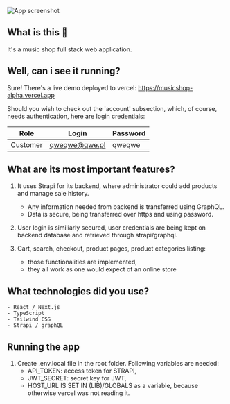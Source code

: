 ![App screenshot](https://i.ibb.co/1X2Cxwg/Screenshot-from-2024-04-13-13-14-27.png)

## What is this 🧐

It's a music shop full stack web application.

## Well, can i see it running?

Sure! There's a live demo deployed to vercel:
https://musicshop-alpha.vercel.app

Should you wish to check out the 'account' subsection, which, of course, needs authentication, here are login credentials:

| Role     | Login         | Password |
|----------|---------------|----------|
| Customer | qweqwe@qwe.pl | qweqwe   |

## What are its most important features?

1. It uses Strapi for its backend, where administrator could add products and manage sale history.
    - Any information needed from backend is transferred using GraphQL.
    - Data is secure, being transferred over https and using password.

2. User login is similiarly secured, user credentials are being kept on backend database and retrieved through strapi/graphql.

3. Cart, search, checkout, product pages, product categories listing:
    - those functionalities are implemented,
    - they all work as one would expect of an online store

## What technologies did you use?

    - React / Next.js
    - TypeScript
    - Tailwind CSS
    - Strapi / graphQL

## Running the app

1. Create .env.local file in the root folder. Following variables are needed:
    - API_TOKEN: access token for STRAPI,
    - JWT_SECRET: secret key for JWT,
    - HOST_URL IS SET IN (LIB)/GLOBALS as a variable, because otherwise vercel was not reading it.